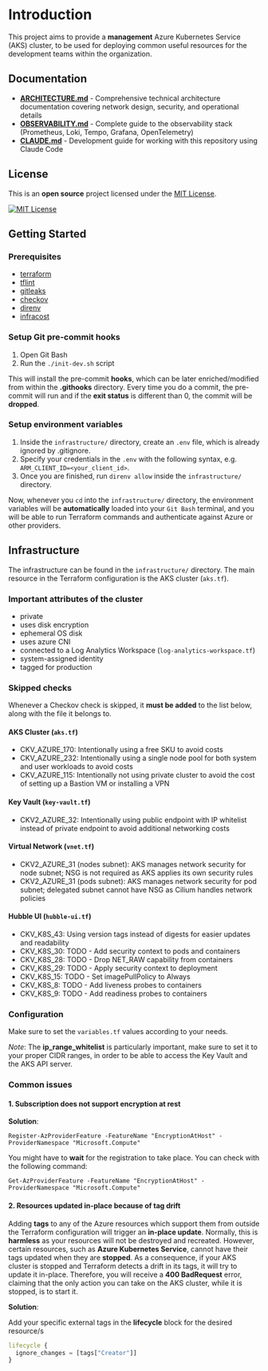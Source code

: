 # Introduction

This project aims to provide a **management** Azure Kubernetes Service (AKS) cluster, to be used for deploying common useful resources for the development teams within the organization.

## Documentation

- **[ARCHITECTURE.md](docs/ARCHITECTURE.md)** - Comprehensive technical architecture documentation covering network design, security, and operational details
- **[OBSERVABILITY.md](docs/OBSERVABILITY.md)** - Complete guide to the observability stack (Prometheus, Loki, Tempo, Grafana, OpenTelemetry)
- **[CLAUDE.md](CLAUDE.md)** - Development guide for working with this repository using Claude Code

## License

This is an **open source** project licensed under the [MIT License](LICENSE).

[![MIT License](https://img.shields.io/badge/License-MIT-yellow.svg)](LICENSE)

## Getting Started

### Prerequisites

- [terraform](https://developer.hashicorp.com/terraform/tutorials/aws-get-started/install-cli)
- [tflint](https://github.com/terraform-linters/tflint?tab=readme-ov-file#installation)
- [gitleaks](https://github.com/gitleaks/gitleaks?tab=readme-ov-file#installing)
- [checkov](https://www.checkov.io/2.Basics/Installing%20Checkov.html)
- [direnv](https://direnv.net/docs/installation.html)
- [infracost](https://www.infracost.io/docs/)

### Setup Git pre-commit hooks

1. Open Git Bash
2. Run the `./init-dev.sh` script

This will install the pre-commit **hooks**, which can be later enriched/modified from within the **.githooks** directory. Every time you do a commit, the pre-commit will run and if the **exit status** is different than 0, the commit will be **dropped**.

### Setup environment variables

1. Inside the `infrastructure/` directory, create an `.env` file, which is already ignored by .gitignore.
2. Specify your credentials in the `.env` with the following syntax, e.g. `ARM_CLIENT_ID=<your_client_id>`.
3. Once you are finished, run `direnv allow` inside the `infrastructure/` directory.

Now, whenever you `cd` into the `infrastructure/` directory, the environment variables will be **automatically** loaded into your `Git Bash` terminal, and you will be able to run Terraform commands and authenticate against Azure or other providers.

## Infrastructure

The infrastructure can be found in the `infrastructure/` directory. The main resource in the Terraform configuration is the AKS cluster (`aks.tf`).

### Important attributes of the cluster

- private
- uses disk encryption
- ephemeral OS disk
- uses azure CNI
- connected to a Log Analytics Workspace (`log-analytics-workspace.tf`)
- system-assigned identity
- tagged for production

### Skipped checks

Whenever a Checkov check is skipped, it **must be added** to the list below, along with the file it belongs to.

#### AKS Cluster (`aks.tf`)

- CKV_AZURE_170: Intentionally using a free SKU to avoid costs
- CKV_AZURE_232: Intentionally using a single node pool for both system and user workloads to avoid costs
- CKV_AZURE_115: Intentionally not using private cluster to avoid the cost of setting up a Bastion VM or installing a VPN

#### Key Vault (`key-vault.tf`)

- CKV2_AZURE_32: Intentionally using public endpoint with IP whitelist instead of private endpoint to avoid additional networking costs

#### Virtual Network (`vnet.tf`)

- CKV2_AZURE_31 (nodes subnet): AKS manages network security for node subnet; NSG is not required as AKS applies its own security rules
- CKV2_AZURE_31 (pods subnet): AKS manages network security for pod subnet; delegated subnet cannot have NSG as Cilium handles network policies

#### Hubble UI (`hubble-ui.tf`)

- CKV_K8S_43: Using version tags instead of digests for easier updates and readability
- CKV_K8S_30: TODO - Add security context to pods and containers
- CKV_K8S_28: TODO - Drop NET_RAW capability from containers
- CKV_K8S_29: TODO - Apply security context to deployment
- CKV_K8S_15: TODO - Set imagePullPolicy to Always
- CKV_K8S_8: TODO - Add liveness probes to containers
- CKV_K8S_9: TODO - Add readiness probes to containers

### Configuration

Make sure to set the `variables.tf` values according to your needs.

_Note_: The **ip_range_whitelist** is particularly important, make sure to set it to your proper CIDR ranges, in order to be able to access the Key Vault and the AKS API server.

### Common issues

#### 1. Subscription does not support encryption at rest

**Solution**:

```pwsh
Register-AzProviderFeature -FeatureName "EncryptionAtHost" -ProviderNamespace "Microsoft.Compute"
```

You might have to **wait** for the registration to take place. You can check with the following command:

```pwsh
Get-AzProviderFeature -FeatureName "EncryptionAtHost" -ProviderNamespace "Microsoft.Compute"
```

#### 2. Resources updated in-place because of tag drift

Adding **tags** to any of the Azure resources which support them from outside the Terraform configuration will trigger an **in-place update**. Normally, this is **harmless** as your resources will not be destroyed and recreated. However, certain resources, such as **Azure Kubernetes Service**, cannot have their tags updated when they are **stopped**. As a consequence, if your AKS cluster is stopped and Terraform detects a drift in its tags, it will try to update it in-place. Therefore, you will receive a **400 BadRequest** error, claiming that the only action you can take on the AKS cluster, while it is stopped, is to start it.

**Solution**:

Add your specific external tags in the **lifecycle** block for the desired resource/s

```terraform
lifecycle {
  ignore_changes = [tags["Creator"]]
}
```
